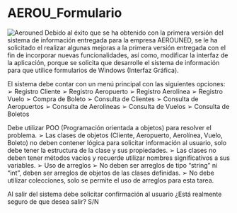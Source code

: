 # AEROU_Formulario
![Aerouned](https://user-images.githubusercontent.com/113799193/228376183-fb71e025-543a-4bee-a59e-0484af66cde3.png)
Debido al éxito que se ha obtenido con la primera versión del sistema de información entregada para la empresa AEROUNED, se le ha solicitado el realizar algunas mejoras a la primera versión entregada con el fin de incorporar nuevas funcionalidades, así como, modificar la interfaz de la aplicación, porque se 
solicita que desarrolle el sistema de información para que utilice formularios de Windows (Interfaz Gráfica).

El sistema debe contar con un menú principal con las siguientes opciones:
➢ Registro Cliente
➢ Registro Aeropuerto
➢ Registro Aerolínea
➢ Registro Vuelo
➢ Compra de Boleto
➢ Consulta de Clientes
➢ Consulta de Aeropuertos
➢ Consulta de Aerolíneas
➢ Consulta de Vuelos
➢ Consulta de Boletos

Debe utilizar POO (Programación orientada a objetos) para resolver el problema.
➢ Las clases de objetos (Cliente, Aeropuerto, Aerolínea, Vuelo, Boleto) no deben contener lógica 
para solicitar información al usuario, solo debe tener la estructura de la clase y sus propiedades.
➢ Las clases no deben tener métodos vacíos y recuerde utilizar nombres significativos a sus variables.
➢ Uso de arreglos
➢ No deben ser arreglos de tipo “string” ni “int”, deben ser arreglos de objetos de las clases definidas.
➢ No debe utilizar colecciones, solo se permite el uso de arreglos para esta tarea.

Al salir del sistema debe solicitar confirmación al usuario ¿Está realmente seguro de que desea salir? S/N
